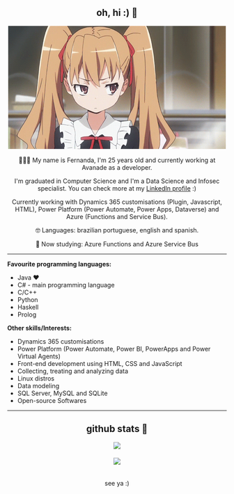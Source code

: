 <h2 align="center"> oh, hi :) 💖 </h2>
<div align="center">
<img src="https://raw.githubusercontent.com/fe-umb/fe-umb/main/taiga.gif">
</div>
<p align="center">👩🏼‍💻 My name is Fernanda, I'm 25 years old and currently working at Avanade as a developer. </p>
<p align="center">I'm graduated in Computer Science and I'm a Data Science and Infosec specialist. You can check more at my <a href="https://www.linkedin.com/in/fernanda-umberto/">LinkedIn profile</a> :) </p>
<p align="center">Currently working with Dynamics 365 customisations (Plugin, Javascript, HTML), Power Platform (Power Automate, Power Apps, Dataverse) and Azure (Functions and Service Bus). </p>
<p align="center">🤓 Languages: brazilian portuguese, english and spanish. </p>
<p align="center">📓 Now studying: Azure Functions and Azure Service Bus </p>
<hr>
<b>Favourite programming languages:</b>
<ul>
  <li>Java ❤️</li>
  <li>C# - main programming language</li>
  <li>C/C++</li>
  <li>Python</li>
  <li>Haskell</li>
  <li>Prolog</li>
</ul>

<b>Other skills/Interests:</b>
<ul>
  <li>Dynamics 365 customisations</li>
  <li>Power Platform (Power Automate, Power BI, PowerApps and Power Virtual Agents)</li>
  <li>Front-end development using HTML, CSS and JavaScript</li>
  <li>Collecting, treating and analyzing data</li>
  <li>Linux distros</li>
  <li>Data modeling</li>
  <li>SQL Server, MySQL and SQLite</li>
  <li>Open-source Softwares</li>
</ul>
<hr>
<h2 align="center"> github stats 💖 </h2>
<div align="center">
<img src="https://github-readme-stats.vercel.app/api/top-langs/?username=fe-umb&theme=dracula&layout=compact" />
<br>
</div>
<br>
<div align="center">
<img src="https://64.media.tumblr.com/tumblr_lqoh6yVDEy1r1e5pio1_500.gifv">
</div>
<br>
<p align="center"> see ya :) </p>
